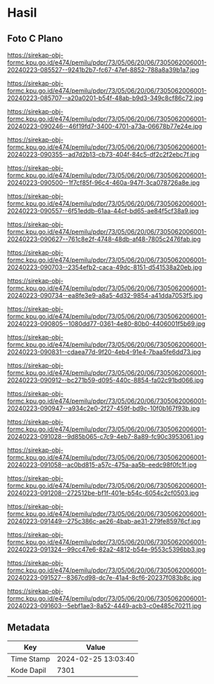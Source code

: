 # Hasil

## Foto C Plano

https://sirekap-obj-formc.kpu.go.id/e474/pemilu/pdpr/73/05/06/20/06/7305062006001-20240223-085527--9241b2b7-fc67-47ef-8852-788a8a39b1a7.jpg

https://sirekap-obj-formc.kpu.go.id/e474/pemilu/pdpr/73/05/06/20/06/7305062006001-20240223-085707--a20a0201-b54f-48ab-b9d3-349c8cf86c72.jpg

https://sirekap-obj-formc.kpu.go.id/e474/pemilu/pdpr/73/05/06/20/06/7305062006001-20240223-090246--46f19fd7-3400-4701-a73a-06678b77e24e.jpg

https://sirekap-obj-formc.kpu.go.id/e474/pemilu/pdpr/73/05/06/20/06/7305062006001-20240223-090355--ad7d2b13-cb73-404f-84c5-df2c2f2ebc7f.jpg

https://sirekap-obj-formc.kpu.go.id/e474/pemilu/pdpr/73/05/06/20/06/7305062006001-20240223-090500--1f7cf85f-96c4-460a-947f-3ca078726a8e.jpg

https://sirekap-obj-formc.kpu.go.id/e474/pemilu/pdpr/73/05/06/20/06/7305062006001-20240223-090557--6f51eddb-61aa-44cf-bd65-ae84f5cf38a9.jpg

https://sirekap-obj-formc.kpu.go.id/e474/pemilu/pdpr/73/05/06/20/06/7305062006001-20240223-090627--761c8e2f-4748-48db-af48-7805c2476fab.jpg

https://sirekap-obj-formc.kpu.go.id/e474/pemilu/pdpr/73/05/06/20/06/7305062006001-20240223-090703--2354efb2-caca-49dc-8151-d541538a20eb.jpg

https://sirekap-obj-formc.kpu.go.id/e474/pemilu/pdpr/73/05/06/20/06/7305062006001-20240223-090734--ea8fe3e9-a8a5-4d32-9854-a41dda7053f5.jpg

https://sirekap-obj-formc.kpu.go.id/e474/pemilu/pdpr/73/05/06/20/06/7305062006001-20240223-090805--1080dd77-0361-4e80-80b0-4406001f5b69.jpg

https://sirekap-obj-formc.kpu.go.id/e474/pemilu/pdpr/73/05/06/20/06/7305062006001-20240223-090831--cdaea77d-9f20-4eb4-91e4-7baa5fe6dd73.jpg

https://sirekap-obj-formc.kpu.go.id/e474/pemilu/pdpr/73/05/06/20/06/7305062006001-20240223-090912--bc271b59-d095-440c-8854-fa02c91bd066.jpg

https://sirekap-obj-formc.kpu.go.id/e474/pemilu/pdpr/73/05/06/20/06/7305062006001-20240223-090947--a934c2e0-2f27-459f-bd9c-10f0b167f93b.jpg

https://sirekap-obj-formc.kpu.go.id/e474/pemilu/pdpr/73/05/06/20/06/7305062006001-20240223-091028--9d85b065-c7c9-4eb7-8a89-fc90c3953061.jpg

https://sirekap-obj-formc.kpu.go.id/e474/pemilu/pdpr/73/05/06/20/06/7305062006001-20240223-091058--ac0bd815-a57c-475a-aa5b-eedc98f0fc1f.jpg

https://sirekap-obj-formc.kpu.go.id/e474/pemilu/pdpr/73/05/06/20/06/7305062006001-20240223-091208--272512be-bf1f-401e-b54c-6054c2cf0503.jpg

https://sirekap-obj-formc.kpu.go.id/e474/pemilu/pdpr/73/05/06/20/06/7305062006001-20240223-091449--275c386c-ae26-4bab-ae31-279fe85976cf.jpg

https://sirekap-obj-formc.kpu.go.id/e474/pemilu/pdpr/73/05/06/20/06/7305062006001-20240223-091324--99cc47e6-82a2-4812-b54e-9553c5396bb3.jpg

https://sirekap-obj-formc.kpu.go.id/e474/pemilu/pdpr/73/05/06/20/06/7305062006001-20240223-091527--8367cd98-dc7e-41a4-8cf6-20237f083b8c.jpg

https://sirekap-obj-formc.kpu.go.id/e474/pemilu/pdpr/73/05/06/20/06/7305062006001-20240223-091603--5ebf1ae3-8a52-4449-acb3-c0e485c70211.jpg


## Metadata

| Key        | Value               |
| ---------- | ------------------- |
| Time Stamp | 2024-02-25 13:03:40 |
| Kode Dapil | 7301                |



